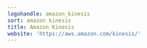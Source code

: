 ```yaml
---
logohandle: amazon_kinesis
sort: amazon kinesis
title: Amazon Kinesis
website: 'https://aws.amazon.com/kinesis/'
---
```

